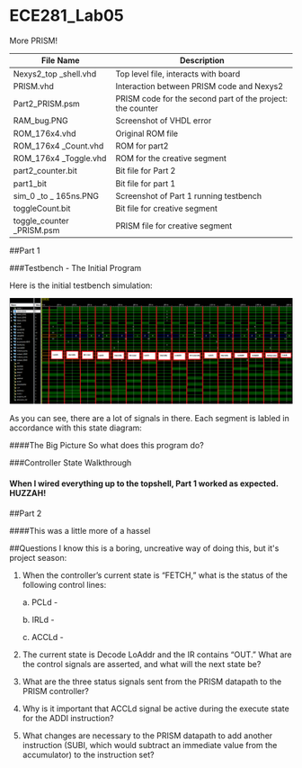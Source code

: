 ECE281_Lab05
============

More PRISM!

| File Name | Description |
------------|------------
Nexys2_top _shell.vhd | Top level file, interacts with board
PRISM.vhd | Interaction between PRISM code and Nexys2
Part2_PRISM.psm | PRISM code for the second part of the project: the counter
RAM_bug.PNG | Screenshot of VHDL error
ROM_176x4.vhd | Original ROM file
ROM_176x4 _Count.vhd | ROM for part2
ROM_176x4 _Toggle.vhd | ROM for the creative segment
part2_counter.bit | Bit file for Part 2
part1_bit | Bit file for part 1
sim_0 _to _ 165ns.PNG | Screenshot of Part 1 running testbench
toggleCount.bit | Bit file for creative segment
toggle_counter _PRISM.psm | PRISM file for creative segment



##Part 1

###Testbench - The Initial Program

Here is the initial testbench simulation:

![alt text](https://github.com/byarbrough/ECE281_Lab05/blob/master/sim_0_to_165ns.PNG?raw=true "PRISM Testbench")

As you can see, there are a lot of signals in there. Each segment is labled in accordance with this state diagram:



####The Big Picture
So what does this program do?

###Controller State Walkthrough


#### When I wired everything up to the topshell, Part 1 worked as expected. HUZZAH!

##Part 2

####This was a little more of a hassel

##Questions
I know this is a boring, uncreative way of doing this, but it's project season:

1.	When the controller’s current state is “FETCH,” what is the status of the following control lines:

    a. PCLd - 
    
    b. IRLd - 
    
    c. ACCLd - 

2.	The current state is Decode LoAddr and the IR contains “OUT.”  What are the control signals are asserted, and what will the next state be?







3.	What are the three status signals sent from the PRISM datapath to the PRISM controller?







4.	Why is it important that ACCLd signal be active during the execute state for the ADDI instruction?







5.	What changes are necessary to the PRISM datapath to add another instruction (SUBI, which would subtract an immediate value from the accumulator) to the instruction set?



